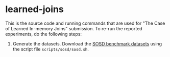 # learned-joins

This is the source code and running commands that are used for "The Case of Learned In-memory Joins" submission. To re-run the reported experiments, do the following steps:

1. Generate the datasets. Download the [SOSD benchmark datasets](https://github.com/learnedsystems/SOSD) using the script file `scripts/sosd/sosd.sh`. 


